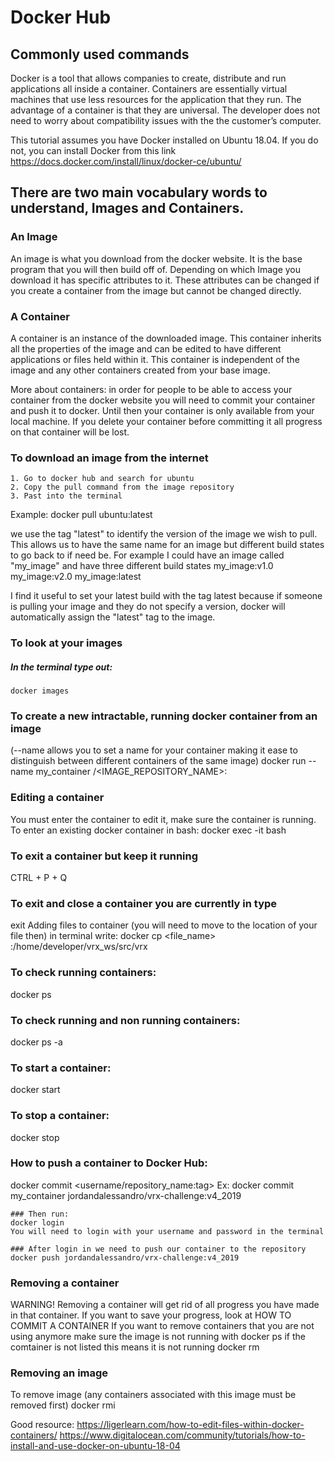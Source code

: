 # Docker Hub
## Commonly used commands
Docker is a tool that allows companies to create, distribute and run applications all inside a container. Containers are essentially virtual machines that use less resources for the application that they run. The advantage of a container is that they are universal. The developer does not need to worry about compatibility issues with the the customer’s computer.

This tutorial assumes you have Docker installed on Ubuntu 18.04.
If you do not, you can install Docker from this link https://docs.docker.com/install/linux/docker-ce/ubuntu/

## There are two main vocabulary words to understand, Images and Containers. 
### An Image 
An image is what you download from the docker website. It is the base program that you will then build off of. Depending on which Image you download it has specific attributes to it. These attributes can be changed if you create a container from the image but cannot be changed directly. 

### A Container
A container is an instance of the downloaded image. This container inherits all the properties of the image and can be edited to have different applications or files held within it. This container is independent of the image and any other containers created from your base image.

More about containers: in order for people to be able to access your container from the docker website you will need to commit your container and push it to docker. Until then your container is only available from your local machine. If you delete your container before committing it all progress on that container will be lost.  

### To download an image from the internet
	1. Go to docker hub and search for ubuntu
	2. Copy the pull command from the image repository
	3. Past into the terminal
Example: docker pull ubuntu:latest

we use the tag "latest" to identify the version of the image we wish to pull. This allows us to have the same name for an image but different build states to go back to if need be. For example I could have an image called "my_image" and have three different build states my_image:v1.0   my_image:v2.0   my_image:latest

I find it useful to set your latest build with the tag latest because if someone is pulling your image and they do not specify a version, docker will automatically assign the "latest" tag to the image.

### To look at your images
##### In the terminal type out:
	docker images

### To create a new intractable, running docker container from an image
(--name allows you to set a name for your container making it ease to distinguish between different containers of the same image)
docker run --name my_container <USERNAME>/<IMAGE_REPOSITORY_NAME>:<TAG>

### Editing a container
You must enter the container to edit it, make sure the container is running. To enter an existing docker container in bash:
docker exec -it <container name> bash 

### To exit a container but keep it running
CTRL + P + Q

### To exit and close a container you are currently in type
exit
Adding files to container (you will need to move to the location of your file then) in terminal write: 
docker cp <file_name> <container ID>:/home/developer/vrx_ws/src/vrx


### To check running containers:
docker ps

### To check running and non running containers:
docker ps -a

### To start a container:
docker start <Container ID>

### To stop a container:
docker stop <Container ID>

### How to push a container to Docker Hub:
docker commit <Container ID> <username/repository_name:tag>
Ex: docker commit my_container jordandalessandro/vrx-challenge:v4_2019

	### Then run:
	docker login
	You will need to login with your username and password in the terminal

	### After login in we need to push our container to the repository
	docker push jordandalessandro/vrx-challenge:v4_2019


### Removing a container
WARNING! Removing a container will get rid of all progress you have made in that container.
If you want to save your progress, look at HOW TO COMMIT A CONTAINER
If you want to remove containers that you are not using anymore make sure the image is not running with docker ps if the comtainer is not listed this means it is not running
docker rm <Container ID>


### Removing an image
To remove image (any containers associated with this image must be removed first)
docker rmi <Image ID>

Good resource: https://ligerlearn.com/how-to-edit-files-within-docker-containers/
	       https://www.digitalocean.com/community/tutorials/how-to-install-and-use-docker-on-ubuntu-18-04

